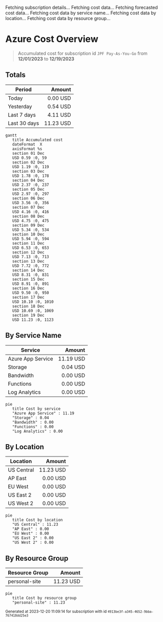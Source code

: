 Fetching subscription details...
Fetching cost data...
Fetching forecasted cost data...
Fetching cost data by service name...
Fetching cost data by location...
Fetching cost data by resource group...
# Azure Cost Overview

> Accumulated cost for subscription id `JPF Pay-As-You-Go` from **12/01/2023** to **12/19/2023**

## Totals

|Period|Amount|
|---|---:|
|Today|0.00 USD|
|Yesterday|0.54 USD|
|Last 7 days|4.11 USD|
|Last 30 days|11.23 USD|

```mermaid
gantt
   title Accumulated cost
   dateFormat  X
   axisFormat %s
   section 01 Dec
   USD 0.59 :0, 59
   section 02 Dec
   USD 1.19 :0, 119
   section 03 Dec
   USD 1.78 :0, 178
   section 04 Dec
   USD 2.37 :0, 237
   section 05 Dec
   USD 2.97 :0, 297
   section 06 Dec
   USD 3.56 :0, 356
   section 07 Dec
   USD 4.16 :0, 416
   section 08 Dec
   USD 4.75 :0, 475
   section 09 Dec
   USD 5.34 :0, 534
   section 10 Dec
   USD 5.94 :0, 594
   section 11 Dec
   USD 6.53 :0, 653
   section 12 Dec
   USD 7.13 :0, 713
   section 13 Dec
   USD 7.72 :0, 772
   section 14 Dec
   USD 8.31 :0, 831
   section 15 Dec
   USD 8.91 :0, 891
   section 16 Dec
   USD 9.50 :0, 950
   section 17 Dec
   USD 10.10 :0, 1010
   section 18 Dec
   USD 10.69 :0, 1069
   section 19 Dec
   USD 11.23 :0, 1123
```

## By Service Name

|Service|Amount|
|---|---:|
|Azure App Service|11.19 USD|
|Storage|0.04 USD|
|Bandwidth|0.00 USD|
|Functions|0.00 USD|
|Log Analytics|0.00 USD|

```mermaid
pie
   title Cost by service
   "Azure App Service" : 11.19
   "Storage" : 0.04
   "Bandwidth" : 0.00
   "Functions" : 0.00
   "Log Analytics" : 0.00
```

## By Location

|Location|Amount|
|---|---:|
|US Central|11.23 USD|
|AP East|0.00 USD|
|EU West|0.00 USD|
|US East 2|0.00 USD|
|US West 2|0.00 USD|

```mermaid
pie
   title Cost by location
   "US Central" : 11.23
   "AP East" : 0.00
   "EU West" : 0.00
   "US East 2" : 0.00
   "US West 2" : 0.00
```

## By Resource Group

|Resource Group|Amount|
|---|---:|
|personal-site|11.23 USD|

```mermaid
pie
   title Cost by resource group
   "personal-site" : 11.23
```

<sup>Generated at 2023-12-20 11:09:14 for subscription with id `4913be3f-a345-4652-9bba-767418dd25e3`</sup>
